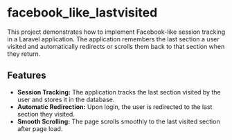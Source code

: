 
# facebook_like_lastvisited

This project demonstrates how to implement Facebook-like session tracking in a Laravel application. The application remembers the last section a user visited and automatically redirects or scrolls them back to that section when they return.

## Features

- **Session Tracking:** The application tracks the last section visited by the user and stores it in the database.
- **Automatic Redirection:** Upon login, the user is redirected to the last section they visited.
- **Smooth Scrolling:** The page scrolls smoothly to the last visited section after page load.

